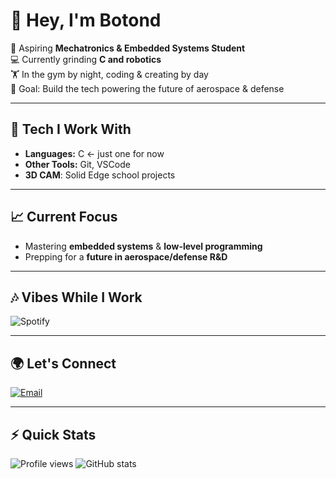 # 👋 Hey, I'm Botond

🚀 Aspiring **Mechatronics & Embedded Systems Student**  
💻 Currently grinding **C and robotics**  
🏋️ In the gym by night, coding & creating by day  
🎯 Goal: Build the tech powering the future of aerospace & defense  



---

## 🔧 Tech I Work With
- **Languages:** C <- just one for now
- **Other Tools:** Git, VSCode
- **3D CAM**: Solid Edge school projects

---

## 📈 Current Focus
- Mastering **embedded systems** & **low-level programming**  
- Prepping for a **future in aerospace/defense R&D**  

---

## 🎶 Vibes While I Work
![Spotify](https://spotify-github-profile.vercel.app/api/view?uid=6gzba9yfwqd5e8oezpoloqos4&cover_image=true&theme=default&show_offline=false&background_color=121212&interchange=true)


---

## 🌍 Let's Connect
[![Email](https://img.shields.io/badge/Email-contact-red?style=flat-square&logo=gmail)](botondlevai@gmail.com)

---

## ⚡ Quick Stats
![Profile views](https://komarev.com/ghpvc/?username=Boti869&style=flat-square&color=blue)
![GitHub stats](https://github-readme-stats.vercel.app/api?username=Boti869&show_icons=true&theme=tokyonight)
<!--
**Boti869/Boti869** is a ✨ _special_ ✨ repository because its `README.md` (this file) appears on your GitHub profile.

Here are some ideas to get you started:

- 🔭 I’m currently working on ...
- 🌱 I’m currently learning ...
- 👯 I’m looking to collaborate on ...
- 🤔 I’m looking for help with ...
- 💬 Ask me about ...
- 📫 How to reach me: ...
- 😄 Pronouns: ...
- ⚡ Fun fact: ...
# 👋 Hey, I'm Botond
https://open.spotify.com/user/6gzba9yfwqd5e8oezpoloqos4?si=dbfa0ef0e0994be6
-->
